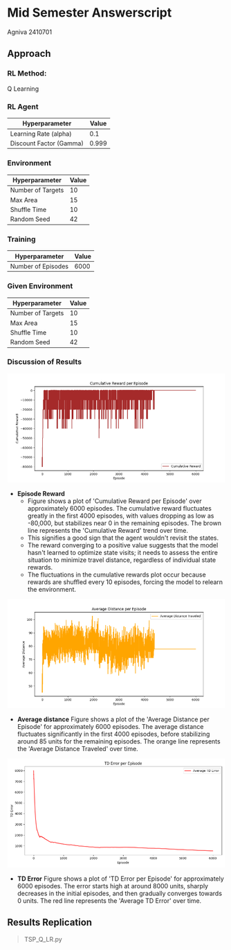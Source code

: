 # Mid Semester Answerscript
Agniva 2410701

## Approach
### RL Method: 
Q Learning

### RL Agent
| Hyperparameter | Value |
|----------------|-------|
| Learning Rate (alpha) | 0.1 |
| Discount Factor (Gamma) | 0.999 |


### Environment
| Hyperparameter | Value |
|----------------|-------|
| Number of Targets | 10 |
| Max Area | 15 |
| Shuffle Time | 10 |
| Random Seed | 42 |

### Training
| Hyperparameter | Value |
|----------------|-------|
| Number of Episodes | 6000 |

### Given Environment
| Hyperparameter | Value |
|----------------|-------|
| Number of Targets | 10 |
| Max Area | 15 |
| Shuffle Time | 10 |
| Random Seed | 42 |

### Discussion of Results

![Distance](Reward.png)

- **Episode Reward** 
    - Figure shows a plot of 'Cumulative Reward per Episode' over approximately 6000 episodes. The cumulative reward fluctuates greatly in the first 4000 episodes, with values dropping as low as -80,000, but stabilizes near 0 in the remaining episodes. The brown line represents the 'Cumulative Reward' trend over time.
    - This signifies a good sign that the agent wouldn't revisit the states.
    - The reward converging to a positive value suggests that the model hasn't learned to optimize state visits; it needs to assess the entire situation to minimize travel distance, regardless of individual state rewards.
    - The fluctuations in the cumulative rewards plot occur because rewards are shuffled every 10 episodes, forcing the model to relearn the environment.

![Distance](Avg_distance.png)

- **Average distance** Figure shows a plot of the 'Average Distance per Episode' for approximately 6000 episodes. The average distance fluctuates significantly in the first 4000 episodes, before stabilizing around 85 units for the remaining episodes. The orange line represents the 'Average Distance Traveled' over time.

![Distance](TD_error.png)

- **TD Error** Figure shows a plot of 'TD Error per Episode' for approximately 6000 episodes. The error starts high at around 8000 units, sharply decreases in the initial episodes, and then gradually converges towards 0 units. The red line represents the 'Average TD Error' over time.


## Results Replication
> TSP_Q_LR.py
